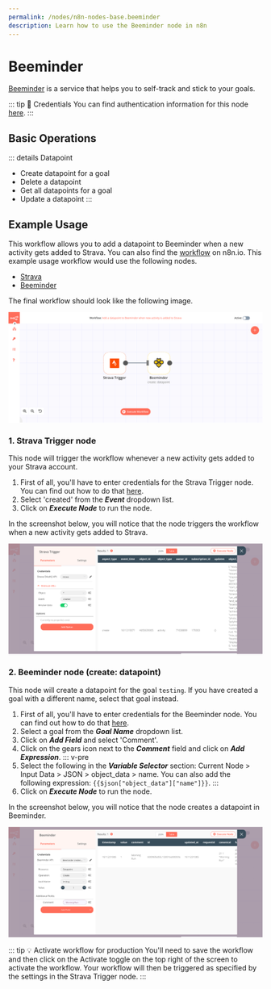 ```yaml
---
permalink: /nodes/n8n-nodes-base.beeminder
description: Learn how to use the Beeminder node in n8n
---
```


# Beeminder

[Beeminder](https://www.beeminder.com/) is a service that helps you to self-track and stick to your goals.

::: tip 🔑 Credentials
You can find authentication information for this node [here](../../../credentials/Beeminder/README.md).
:::


## Basic Operations

::: details Datapoint
- Create datapoint for a goal
- Delete a datapoint
- Get all datapoints for a goal
- Update a datapoint
:::

## Example Usage

This workflow allows you to add a datapoint to Beeminder when a new activity gets added to Strava. You can also find the [workflow](https://n8n.io/workflows/900) on n8n.io. This example usage workflow would use the following nodes.
- [Strava](../../trigger-nodes/StravaTrigger/README.md)
- [Beeminder]()

The final workflow should look like the following image.

![A workflow with the Beeminder node](./workflow.png)

### 1. Strava Trigger node

This node will trigger the workflow whenever a new activity gets added to your Strava account.

1. First of all, you'll have to enter credentials for the Strava Trigger node. You can find out how to do that [here](../../../credentials/Strava/README.md).
2. Select 'created' from the ***Event*** dropdown list.
3. Click on ***Execute Node*** to run the node.

In the screenshot below, you will notice that the node triggers the workflow when a new activity gets added to Strava.

![Using the Strava Trigger node to trigger the workflow](./StravaTrigger_node.png)

### 2. Beeminder node (create: datapoint)

This node will create a datapoint for the goal `testing`. If you have created a goal with a different name, select that goal instead.

1. First of all, you'll have to enter credentials for the Beeminder node. You can find out how to do that [here](../../../credentials/Beeminder/README.md).
2. Select a goal from the ***Goal Name*** dropdown list.
3. Click on ***Add Field*** and select 'Comment'.
4. Click on the gears icon next to the ***Comment*** field and click on ***Add Expression***.
::: v-pre
5. Select the following in the ***Variable Selector*** section: Current Node > Input Data > JSON > object_data > name. You can also add the following expression: `{{$json["object_data"]["name"]}}`.
:::
6. Click on ***Execute Node*** to run the node.

In the screenshot below, you will notice that the node creates a datapoint in Beeminder.

![Using the Beeminder node to create a datapoint for a goal](./Beeminder_node.png)

::: tip 💡 Activate workflow for production
You'll need to save the workflow and then click on the Activate toggle on the top right of the screen to activate the workflow. Your workflow will then be triggered as specified by the settings in the Strava Trigger node.
:::
